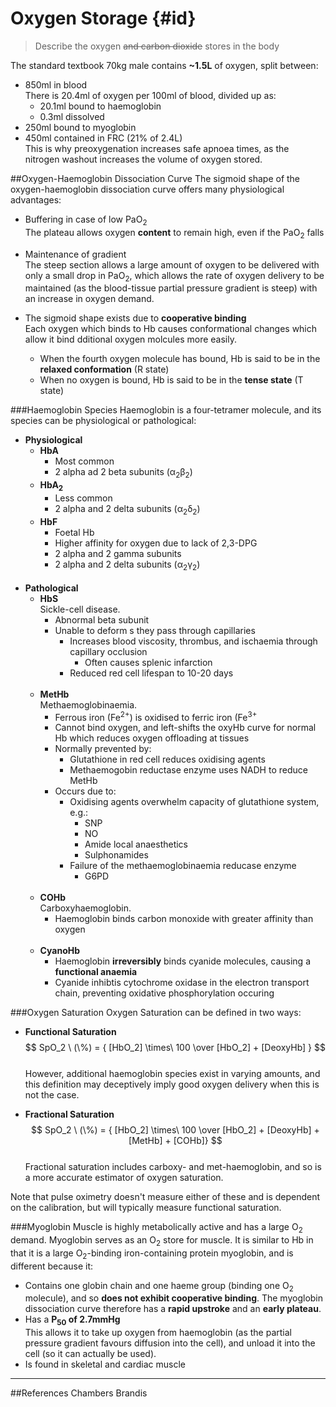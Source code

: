 # Oxygen Storage {#id}
> Describe the oxygen ~~and carbon dioxide~~ stores in the body

The standard textbook 70kg male contains **~1.5L** of oxygen, split between:
* 850ml in blood  
  There is 20.4ml of oxygen per 100ml of blood, divided up as:
  * 20.1ml bound to haemoglobin
  * 0.3ml dissolved
* 250ml bound to myoglobin
* 450ml contained in FRC (21% of 2.4L)   
This is why preoxygenation increases safe apnoea times, as the nitrogen washout increases the volume of oxygen stored.

##Oxygen-Haemoglobin Dissociation Curve
The sigmoid shape of the oxygen-haemoglobin dissociation curve offers many physiological advantages:
* Buffering in case of low PaO<sub>2</sub>  
The plateau allows oxygen **content** to remain high, even if the PaO<sub>2</sub> falls
* Maintenance of gradient  
The steep section allows a large amount of oxygen to be delivered with only a small drop in PaO<sub>2</sub>, which allows the rate of oxygen delivery to be maintained (as the blood-tissue partial pressure gradient is steep) with an increase in oxygen demand.


* The sigmoid shape exists due to **cooperative binding**  
Each oxygen which binds to Hb causes conformational changes which allow it bind dditional oxygen molcules more easily.
  * When the fourth oxygen molecule has bound, Hb is said to be in the **relaxed conformation** (R state)
  * When no oxygen is bound, Hb is said to be in the **tense state** (T state)

###Haemoglobin Species
Haemoglobin is a four-tetramer molecule, and its species can be physiological or pathological:
* **Physiological**
  * **HbA**  
    * Most common
    * 2 alpha ad 2 beta subunits (α<sub>2</sub>β<sub>2</sub>)
  * **HbA<sub>2</sub>**
    * Less common
    * 2 alpha and 2 delta subunits (α<sub>2</sub>δ<sub>2</sub>)
  * **HbF**
    * Foetal Hb
    * Higher affinity for oxygen due to lack of 2,3-DPG
    * 2 alpha and 2 gamma subunits 
    * 2 alpha and 2 delta subunits (α<sub>2</sub>γ<sub>2</sub>) <br> <br>
* **Pathological**
  * **HbS**  
  Sickle-cell disease.
    * Abnormal beta subunit
    * Unable to deform s they pass through capillaries
      * Increases blood viscosity, thrombus, and ischaemia through capillary occlusion
        * Often causes splenic infarction
      * Reduced red cell lifespan to 10-20 days <br> <br>
  * **MetHb**  
  Methaemoglobinaemia.
    * Ferrous iron (Fe<sup>2+</sup>) is oxidised to ferric iron (Fe<sup>3+</sup>
    * Cannot bind oxygen, and left-shifts the oxyHb curve for normal Hb which reduces oxygen offloading at tissues
    * Normally prevented by:
      * Glutathione in red cell reduces oxidising agents
      * Methaemogobin reductase enzyme uses NADH to reduce MetHb
    * Occurs due to:
      * Oxidising agents overwhelm capacity of glutathione system, e.g.:
        * SNP
        * NO
        * Amide local anaesthetics
        * Sulphonamides
      * Failure of the methaemoglobinaemia reducase enzyme
        * G6PD      <br> <br>
  * **COHb**  
  Carboxyhaemoglobin.
    * Haemoglobin binds carbon monoxide with greater affinity than oxygen<br> <br>
  * **CyanoHb**  
    * Haemoglobin **irreversibly** binds cyanide molecules, causing a **functional anaemia**
    * Cyanide inhibtis cytochrome oxidase in the electron transport chain, preventing oxidative phosphorylation occuring
    
###Oxygen Saturation
Oxygen Saturation can be defined in two ways:

* **Functional Saturation**  
$$ SpO_2 \ (\%) = { [HbO_2] \times\  100 \over [HbO_2] + [DeoxyHb] } $$  
However, additional haemoglobin species exist in varying amounts, and this definition may deceptively imply good oxygen delivery when this is not the case.

* **Fractional Saturation**  
$$ SpO_2 \ (\%) = { [HbO_2] \times\  100 \over [HbO_2] + [DeoxyHb] + [MetHb] + [COHb]} $$  
Fractional saturation includes carboxy- and met-haemoglobin, and so is a more accurate estimator of oxygen saturation.

Note that pulse oximetry doesn't measure either of these and is dependent on the calibration, but will typically measure functional saturation.


###Myoglobin
Muscle is highly metabolically active and has a large O<sub>2</sub> demand. Myoglobin serves as an O<sub>2</sub> store for muscle. It is similar to Hb in that it is a large O<sub>2</sub>-binding iron-containing protein myoglobin, and is different because it:
* Contains one globin chain and one haeme group (binding one O<sub>2</sub> molecule), and so **does not exhibit cooperative binding**. The myoglobin dissociation curve therefore has a **rapid upstroke** and an **early plateau**.
* Has a **P<sub>50</sub> of 2.7mmHg**  
This allows it to take up oxygen from haemoglobin (as the partial pressure gradient favours diffusion into the cell), and unload it into the cell (so it can actually be used).
* Is found in skeletal and cardiac muscle

---
##References
Chambers
Brandis